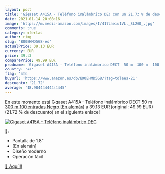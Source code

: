 ```yaml
---
layout: post
title: 'Gigaset A415A - Teléfono inalámbrico DEC con un 21.72 % de descuento'
date: 2021-01-14 20:08:16
image: 'https://m.media-amazon.com/images/I/417Uaeiu1VL._SL200_.jpg'
comments: true
category: ofertas
author: ring
slug: 'B00EHMD5G8-es'
actualPrice: 39.13 EUR
currency: EUR
price: 39.13
comparePrice: 49.99 EUR
prodname: 'Gigaset A415A - Teléfono inalámbrico DECT  50 m  300 m  100 entradas  Negro [En alemán]'
country: 'es'
flag: '🇪🇸'
buyurl: 'https://www.amazon.es/dp/B00EHMD5G8/?tag=tolees-21'
descuento: '21.72'
average: '48.98444444444445'
---
```


En este momento está [Gigaset A415A - Teléfono inalámbrico DECT  50 m  300 m  100 entradas  Negro [En alemán]](https://www.amazon.es/dp/B00EHMD5G8/?tag=tolees-21) a 39.13 EUR (original: 49.99 EUR) (21.72 %  de descuento) en el siguiente enlace!

[![Gigaset A415A - Teléfono inalámbrico DEC](https://m.media-amazon.com/images/I/417Uaeiu1VL._SL200_.jpg)](https://www.amazon.es/dp/B00EHMD5G8/?tag=tolees-21)

🔎:

- Pantalla de 1.8"
- [En alemán]
- Diseño moderno
- Operación fácil

[🛒 Aquí!!!](https://www.amazon.es/dp/B00EHMD5G8/?tag=tolees-21)
